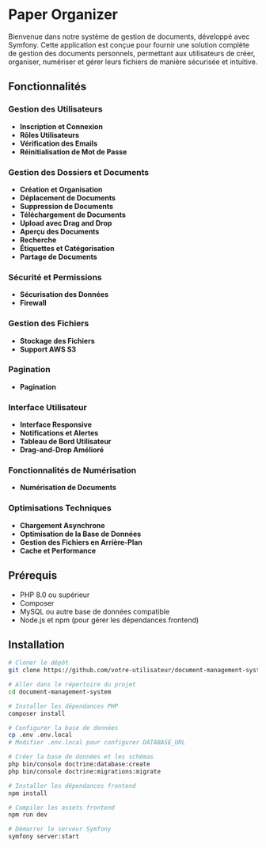 # Paper Organizer

Bienvenue dans notre système de gestion de documents, développé avec Symfony. Cette application est conçue pour fournir une solution complète de gestion des documents personnels, permettant aux utilisateurs de créer, organiser, numériser et gérer leurs fichiers de manière sécurisée et intuitive.

## Fonctionnalités

### Gestion des Utilisateurs
- **Inscription et Connexion**
- **Rôles Utilisateurs**
- **Vérification des Emails**
- **Réinitialisation de Mot de Passe**

### Gestion des Dossiers et Documents
- **Création et Organisation**
- **Déplacement de Documents**
- **Suppression de Documents**
- **Téléchargement de Documents**
- **Upload avec Drag and Drop**
- **Aperçu des Documents**
- **Recherche**
- **Étiquettes et Catégorisation**
- **Partage de Documents**

### Sécurité et Permissions
- **Sécurisation des Données**
- **Firewall**

### Gestion des Fichiers
- **Stockage des Fichiers**
- **Support AWS S3**

### Pagination
- **Pagination**

### Interface Utilisateur
- **Interface Responsive**
- **Notifications et Alertes**
- **Tableau de Bord Utilisateur**
- **Drag-and-Drop Amélioré**

### Fonctionnalités de Numérisation
- **Numérisation de Documents**

### Optimisations Techniques
- **Chargement Asynchrone**
- **Optimisation de la Base de Données**
- **Gestion des Fichiers en Arrière-Plan**
- **Cache et Performance**

## Prérequis
- PHP 8.0 ou supérieur
- Composer
- MySQL ou autre base de données compatible
- Node.js et npm (pour gérer les dépendances frontend)

## Installation

```bash
# Cloner le dépôt
git clone https://github.com/votre-utilisateur/document-management-system.git

# Aller dans le répertoire du projet
cd document-management-system

# Installer les dépendances PHP
composer install

# Configurer la base de données
cp .env .env.local
# Modifier .env.local pour configurer DATABASE_URL

# Créer la base de données et les schémas
php bin/console doctrine:database:create
php bin/console doctrine:migrations:migrate

# Installer les dépendances frontend
npm install

# Compiler les assets frontend
npm run dev

# Démarrer le serveur Symfony
symfony server:start
